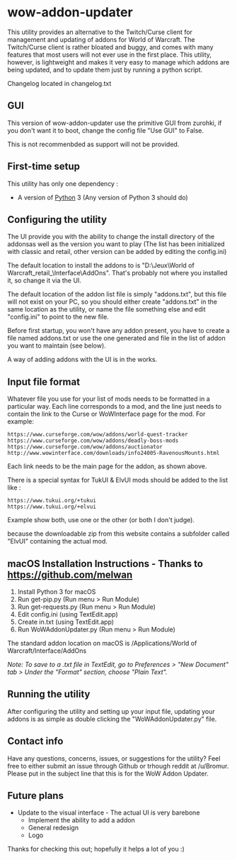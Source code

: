 # wow-addon-updater

This utility provides an alternative to the Twitch/Curse client for management and updating of addons for World of Warcraft. The Twitch/Curse client is rather bloated and buggy, and comes with many features that most users will not ever use in the first place. This utility, however, is lightweight and makes it very easy to manage which addons are being updated, and to update them just by running a python script.

Changelog located in changelog.txt

## GUI
This version of wow-addon-updater use the primitive GUI from zurohki, if you don't want it to boot, change the config file "Use GUI" to False.

This is not recommenbded as support will not be provided.

## First-time setup

This utility has only one dependency :

* A version of [Python](https://www.python.org/) 3 (Any version of Python 3 should do)

## Configuring the utility

The UI provide you with the ability to change the install directory of the addonsas well as the version you want to play (The list has been initialized with classic and retail, other version can be added by editing the config.ini)

The default location to install the addons to is "D:\Jeux\World of Warcraft\_retail_\Interface\AddOns". That's probably not where you installed it, so change it via the UI.

The default location of the addon list file is simply "addons.txt", but this file will not exist on your PC, so you should either create "addons.txt" in the same location as the utility, or name the file something else and edit "config.ini" to point to the new file.

Before first startup, you won't have any addon present, you have to create a file named addons.txt or use the one generated and file in the list of addon you want to maintain (see below).

A way of adding addons with the UI is in the works.

## Input file format

Whatever file you use for your list of mods needs to be formatted in a particular way. Each line corresponds to a mod, and the line just needs to contain the link to the Curse or WoWInterface page for the mod. For example:

    https://www.curseforge.com/wow/addons/world-quest-tracker
    https://www.curseforge.com/wow/addons/deadly-boss-mods
    https://www.curseforge.com/wow/addons/auctionator
    http://www.wowinterface.com/downloads/info24005-RavenousMounts.html
    
    
Each link needs to be the main page for the addon, as shown above.

There is a special syntax for TukUI & ElvUI mods should be added to the list like :

    https://www.tukui.org/+tukui
    https://www.tukui.org/+elvui

Example show both, use one or the other (or both I don't judge).

because the downloadable zip from this website contains a subfolder called "ElvUI" containing the actual mod.

## macOS Installation Instructions - Thanks to https://github.com/melwan

1. Install Python 3 for macOS
2. Run get-pip.py (Run menu > Run Module)
3. Run get-requests.py (Run menu > Run Module)
4. Edit config.ini (using TextEdit.app)
5. Create in.txt (using TextEdit.app)
6. Run WoWAddonUpdater.py (Run menu > Run Module)

The standard addon location on macOS is /Applications/World of Warcraft/Interface/AddOns

*Note: To save to a .txt file in TextEdit, go to Preferences > "New Document" tab > Under the "Format" section, choose "Plain Text".*

## Running the utility

After configuring the utility and setting up your input file, updating your addons is as simple as double clicking the "WoWAddonUpdater.py" file.

## Contact info

Have any questions, concerns, issues, or suggestions for the utility? Feel free to either submit an issue through Github or trhough reddit at /u/Bromur. Please put in the subject line that this is for the WoW Addon Updater.

## Future plans

* Update to the visual interface  - The actual UI is very barebone
    - Implement the ability to add a addon
    - General redesign
    - Logo



Thanks for checking this out; hopefully it helps a lot of you :)
